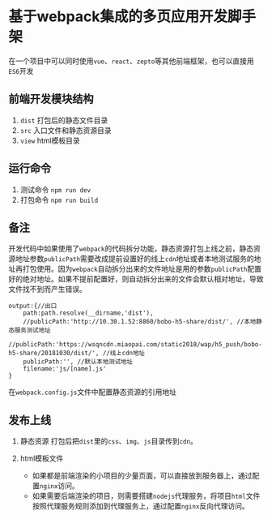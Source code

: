 # 基于webpack集成的多页应用开发脚手架

在一个项目中可以同时使用`vue`、`react`、`zepto`等其他前端框架，也可以直接用`ES6`开发


## 前端开发模块结构

1. `dist` 打包后的静态文件目录
2. `src`  入口文件和静态资源目录
3. `view` html模板目录

## 运行命令

1. 测试命令  `npm run dev`
2. 打包命令  `npm run build`

## 备注
开发代码中如果使用了`webpack`的代码拆分功能，静态资源打包上线之前，静态资源地址参数`publicPath`需要改成提前设置好的线上`cdn`地址或者本地测试服务的地址再打包使用。因为`webpack`自动拆分出来的文件地址是用的参数`publicPath`配置好的绝对地址。如果不提前配置好，则自动拆分出来的文件会默认相对地址，导致文件找不到而产生错误。

```
output:{//出口
	path:path.resolve(__dirname,'dist'),
	//publicPath:'http://10.30.1.52:8860/bobo-h5-share/dist/', //本地静态服务测试地址
	//publicPath:'https://wsqncdn.miaopai.com/static2018/wap/h5_push/bobo-h5-share/20181030/dist/', //线上cdn地址
	publicPath:'', //默认本地测试地址
	filename:'js/[name].js'
}

```
在`webpack.config.js`文件中配置静态资源的引用地址

## 发布上线

1. 静态资源
打包后把`dist`里的`css`、`img`、`js`目录传到`cdn`。

2. html模板文件
	* 如果都是前端渲染的小项目的少量页面，可以直接放到服务器上，通过配置`nginx`访问。
	* 如果需要后端渲染的项目，则需要搭建`nodejs`代理服务，将项目`html`文件按照代理服务规则添加到代理服务上，通过配置`nginx`反向代理访问。

